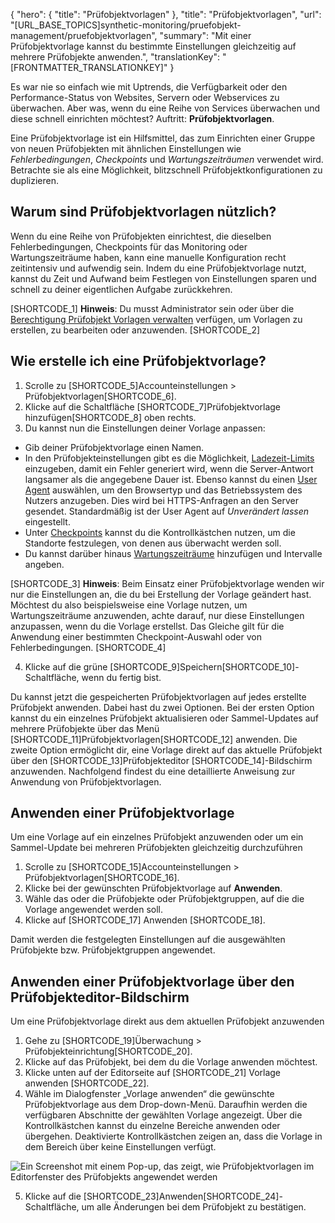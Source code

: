 {
  "hero": {
    "title": "Prüfobjektvorlagen"
  },
  "title": "Prüfobjektvorlagen",
  "url": "[URL_BASE_TOPICS]synthetic-monitoring/pruefobjekt-management/pruefobjektvorlagen",
  "summary": "Mit einer Prüfobjektvorlage kannst du bestimmte Einstellungen gleichzeitig auf mehrere Prüfobjekte anwenden.",
  "translationKey": "[FRONTMATTER_TRANSLATIONKEY]"
}

Es war nie so einfach wie mit Uptrends, die Verfügbarkeit oder den Performance-Status von Websites, Servern oder Webservices zu überwachen. Aber was, wenn du eine Reihe von Services überwachen und diese schnell einrichten möchtest? Auftritt: **Prüfobjektvorlagen**.

Eine Prüfobjektvorlage ist ein Hilfsmittel, das zum Einrichten einer Gruppe von neuen Prüfobjekten mit ähnlichen Einstellungen wie *Fehlerbedingungen*, *Checkpoints* und *Wartungszeiträumen* verwendet wird. Betrachte sie als eine Möglichkeit, blitzschnell Prüfobjektkonfigurationen zu duplizieren.

## Warum sind Prüfobjektvorlagen nützlich?

Wenn du eine Reihe von Prüfobjekten einrichtest, die dieselben Fehlerbedingungen, Checkpoints für das Monitoring oder Wartungszeiträume haben, kann eine manuelle Konfiguration recht zeitintensiv und aufwendig sein. Indem du eine Prüfobjektvorlage nutzt, kannst du Zeit und Aufwand beim Festlegen von Einstellungen sparen und schnell zu deiner eigentlichen Aufgabe zurückkehren.

[SHORTCODE_1] **Hinweis**: Du musst Administrator sein oder über die [Berechtigung Prüfobjekt Vorlagen verwalten]([LINK_URL_1]) verfügen, um Vorlagen zu erstellen, zu bearbeiten oder anzuwenden. [SHORTCODE_2]

## Wie erstelle ich eine Prüfobjektvorlage?

1.  Scrolle zu [SHORTCODE_5]Accounteinstellungen > Prüfobjektvorlagen[SHORTCODE_6].
2.  Klicke auf die Schaltfläche [SHORTCODE_7]Prüfobjektvorlage hinzufügen[SHORTCODE_8] oben rechts.
3. Du kannst nun die Einstellungen deiner Vorlage anpassen:
- Gib deiner Prüfobjektvorlage einen Namen.
- In den Prüfobjekteinstellungen gibt es die Möglichkeit, [Ladezeit-Limits]([LINK_URL_2]) einzugeben, damit ein Fehler generiert wird, wenn die Server-Antwort langsamer als die angegebene Dauer ist.
Ebenso kannst du einen [User Agent]([LINK_URL_3]) auswählen, um den Browsertyp und das Betriebssystem des Nutzers anzugeben. Dies wird bei HTTPS-Anfragen an den Server gesendet. Standardmäßig ist der User Agent auf *Unverändert lassen* eingestellt.
- Unter [Checkpoints]([LINK_URL_4]) kannst du die Kontrollkästchen nutzen, um die Standorte festzulegen, von denen aus überwacht werden soll.
- Du kannst darüber hinaus [Wartungszeiträume]([LINK_URL_5]) hinzufügen und Intervalle angeben.

[SHORTCODE_3] **Hinweis**: Beim Einsatz einer Prüfobjektvorlage wenden wir nur die Einstellungen an, die du bei Erstellung der Vorlage geändert hast. Möchtest du also beispielsweise eine Vorlage nutzen, um Wartungszeiträume anzuwenden, achte darauf, nur diese Einstellungen anzupassen, wenn du die Vorlage erstellst. Das Gleiche gilt für die Anwendung einer bestimmten Checkpoint-Auswahl oder von Fehlerbedingungen. [SHORTCODE_4]

4.  Klicke auf die grüne [SHORTCODE_9]Speichern[SHORTCODE_10]-Schaltfläche, wenn du fertig bist.

Du kannst jetzt die gespeicherten Prüfobjektvorlagen auf jedes erstellte Prüfobjekt anwenden. Dabei hast du zwei Optionen. Bei der ersten Option kannst du ein einzelnes Prüfobjekt aktualisieren oder Sammel-Updates auf mehrere Prüfobjekte über das Menü [SHORTCODE_11]Prüfobjektvorlagen[SHORTCODE_12] anwenden. Die zweite Option ermöglicht dir, eine Vorlage direkt auf das aktuelle Prüfobjekt über den [SHORTCODE_13]Prüfobjekteditor [SHORTCODE_14]-Bildschirm anzuwenden. Nachfolgend findest du eine detaillierte Anweisung zur Anwendung von Prüfobjektvorlagen.

## Anwenden einer Prüfobjektvorlage
Um eine Vorlage auf ein einzelnes Prüfobjekt anzuwenden oder um ein Sammel-Update bei mehreren Prüfobjekten gleichzeitig durchzuführen

1. Scrolle zu [SHORTCODE_15]Accounteinstellungen > Prüfobjektvorlagen[SHORTCODE_16].
2. Klicke bei der gewünschten Prüfobjektvorlage auf **Anwenden**.
3. Wähle das oder die Prüfobjekte oder Prüfobjektgruppen, auf die die Vorlage angewendet werden soll.
4. Klicke auf [SHORTCODE_17] Anwenden [SHORTCODE_18].

Damit werden die festgelegten Einstellungen auf die ausgewählten Prüfobjekte bzw. Prüfobjektgruppen angewendet.

## Anwenden einer Prüfobjektvorlage über den Prüfobjekteditor-Bildschirm
Um eine Prüfobjektvorlage direkt aus dem aktuellen Prüfobjekt anzuwenden

1. Gehe zu [SHORTCODE_19]Überwachung > Prüfobjekteinrichtung[SHORTCODE_20].
2. Klicke auf das Prüfobjekt, bei dem du die Vorlage anwenden möchtest.
3. Klicke unten auf der Editorseite auf [SHORTCODE_21] Vorlage anwenden [SHORTCODE_22].
4. Wähle im Dialogfenster „Vorlage anwenden“ die gewünschte Prüfobjektvorlage aus dem Drop-down-Menü. Daraufhin werden die verfügbaren Abschnitte der gewählten Vorlage angezeigt. Über die Kontrollkästchen kannst du einzelne Bereiche anwenden oder übergehen. Deaktivierte Kontrollkästchen zeigen an, dass die Vorlage in dem Bereich über keine Einstellungen verfügt.

![Ein Screenshot mit einem Pop-up, das zeigt, wie Prüfobjektvorlagen im Editorfenster des Prüfobjekts angewendet werden]([LINK_URL_6])

5. Klicke auf die [SHORTCODE_23]Anwenden[SHORTCODE_24]-Schaltfläche, um alle Änderungen bei dem Prüfobjekt zu bestätigen.
